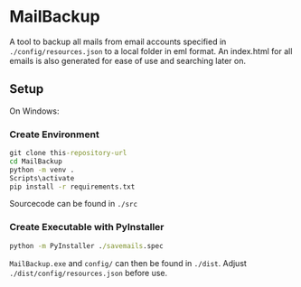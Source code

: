 # MailBackup

A tool to backup all mails from email accounts specified in `./config/resources.json` to a local folder in eml format. An index.html for all emails is also generated for ease of use and searching later on.

## Setup

On Windows:

### Create Environment

```cmd
git clone this-repository-url
cd MailBackup
python -m venv .
Scripts\activate
pip install -r requirements.txt
```

Sourcecode can be found in `./src`

### Create Executable with PyInstaller

```cmd
python -m PyInstaller ./savemails.spec
```

`MailBackup.exe` and `config/` can then be found in `./dist`.
Adjust `./dist/config/resources.json` before use.
